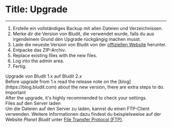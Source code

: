 # Title: Upgrade
<!-- Position: 4 -->
---
1. Erstelle ein vollständiges Backup mit allen Dateien und Verzeichnissen.
2. Merke dir die Version von Bludit, die verwendet wurde, falls du aus irgendeinem Grund den Upgrade rückgängig machen musst.
3. Lade die neueste Version von Bludit von der [offiziellen Website](https://www.bludit.com/de/) herunter.
4. Entpacke das ZIP-Archiv.
5. Replace existing files with the new files.
6. Log into the admin area.
7. Fertig.

<div class="note">
<div class="title">Upgrade von Bludit 1.x auf Bludit 2.x</div>
Before upgrade from 1.x read the release note on the [blog](https://blog.bludit.com) about the new version, there are extra steps to do.
</div>

<div class="note">
<div class="title">Important</div>
After the upgrade, it's highly recommended to check your settings.
</div>

<div class="note">
<div class="title">Files auf den Server laden</div>
Um die Dateien auf den Server zu laden, kannst du einen FTP-Client verwenden. Weitere Informationen dazu findest du beispielsweise auf der Website <em>Planet Bludit</em> unter <a href="https:\/\/planet-bludit.ch/file-transfer-protocol-ftp" target="_blank">File Transfer Protocol (FTP)</a>.
</div>
